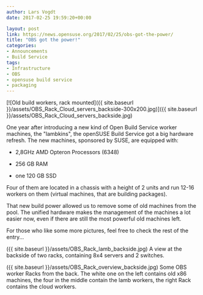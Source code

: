```yaml
---
author: Lars Vogdt
date: 2017-02-25 19:59:20+00:00

layout: post
link: https://news.opensuse.org/2017/02/25/obs-got-the-power/
title: "OBS got the power!"
categories:
- Announcements
- Build Service
tags:
- Infrastructure
- OBS
- opensuse build service
- packaging
---
```

[![Old build workers, rack mounted]({{ site.baseurl }}/assets/OBS_Rack_Cloud_servers_backside-300x200.jpg)]({{ site.baseurl }}/assets/OBS_Rack_Cloud_servers_backside.jpg)

One year after introducing a new kind of Open Build Service worker machines, the "lambkins", the openSUSE Build Service got a big hardware refresh. The new machines, sponsored by SUSE, are equipped with:

- 2,8GHz AMD Opteron Processors (6348)

- 256 GB RAM

- one 120 GB SSD

Four of them are located in a chassis with a height of 2 units and run 12-16 workers on them (virtual machines, that are building packages).

That new build power allowed us to remove some of old machines from the pool. The unified hardware makes the management of the machines a lot easier now, even if there are still the most powerful old machines left.

For those who like some more pictures, feel free to check the rest of the entry...<!-- more -->

({{ site.baseurl }}/assets/OBS_Rack_lamb_backside.jpg) A view at the backside of two racks, containing 8x4 servers and 2 switches.

({{ site.baseurl }}/assets/OBS_Rack_overview_backside.jpg) Some OBS worker Racks from the back. The white one on the left contains old x86 machines, the four in the middle contain the lamb workers, the right Rack contains the cloud workers.		
